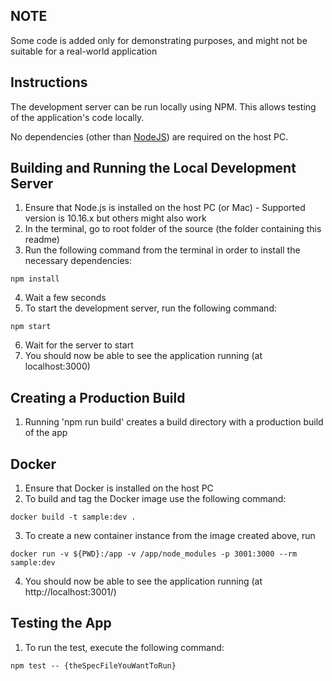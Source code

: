 ## NOTE
Some code is added only for demonstrating purposes, and might not be suitable for a real-world application

## Instructions
The development server can be run locally using NPM. This allows testing of the application's code locally.

No dependencies (other than [NodeJS](https://nodejs.org/)) are required on the host PC.

## Building and Running the Local Development Server
1. Ensure that Node.js is installed on the host PC (or Mac) - Supported version is 10.16.x but others might also work
2. In the terminal, go to root folder of the source (the folder containing this readme)
3. Run the following command from the terminal in order to install the necessary dependencies:
```
npm install
```
4. Wait a few seconds
5. To start the development server, run the following command:
```
npm start
```
6. Wait for the server to start
7. You should now be able to see the application running (at localhost:3000)

## Creating a Production Build
1. Running 'npm run build' creates a build directory with a production build of the app

## Docker
1. Ensure that Docker is installed on the host PC
2. To build and tag the Docker image use the following command:
```
docker build -t sample:dev .
```
3. To create a new container instance from the image created above, run
```
docker run -v ${PWD}:/app -v /app/node_modules -p 3001:3000 --rm sample:dev
```
4. You should now be able to see the application running (at http://localhost:3001/)

## Testing the App
1. To run the test, execute the following command:
```
npm test -- {theSpecFileYouWantToRun}
